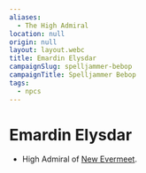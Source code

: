 ```yaml
---
aliases:
  - The High Admiral
location: null
origin: null
layout: layout.webc
title: Emardin Elysdar
campaignSlug: spelljammer-bebop
campaignTitle: Spelljammer Bebop
tags:
  - npcs
---
```

# Emardin Elysdar

- High Admiral of [New Evermeet](new-evermeet.md).

